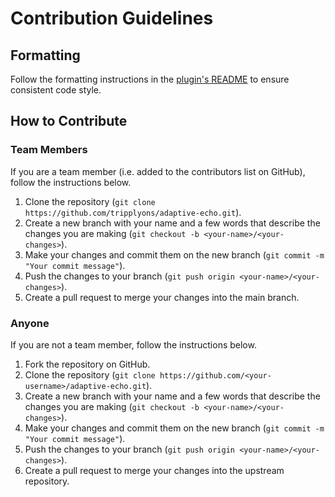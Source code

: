 # Contribution Guidelines

## Formatting

Follow the formatting instructions in the [plugin's README](plugin/README.md#formatting) to ensure consistent code style.

## How to Contribute

### Team Members

If you are a team member (i.e. added to the contributors list on GitHub), follow the instructions below.

1. Clone the repository (`git clone https://github.com/tripplyons/adaptive-echo.git`).
2. Create a new branch with your name and a few words that describe the changes you are making (`git checkout -b <your-name>/<your-changes>`).
3. Make your changes and commit them on the new branch (`git commit -m "Your commit message"`).
4. Push the changes to your branch (`git push origin <your-name>/<your-changes>`).
5. Create a pull request to merge your changes into the main branch.

### Anyone

If you are not a team member, follow the instructions below.

1. Fork the repository on GitHub.
2. Clone the repository (`git clone https://github.com/<your-username>/adaptive-echo.git`).
3. Create a new branch with your name and a few words that describe the changes you are making (`git checkout -b <your-name>/<your-changes>`).
4. Make your changes and commit them on the new branch (`git commit -m "Your commit message"`).
5. Push the changes to your branch (`git push origin <your-name>/<your-changes>`).
6. Create a pull request to merge your changes into the upstream repository.

